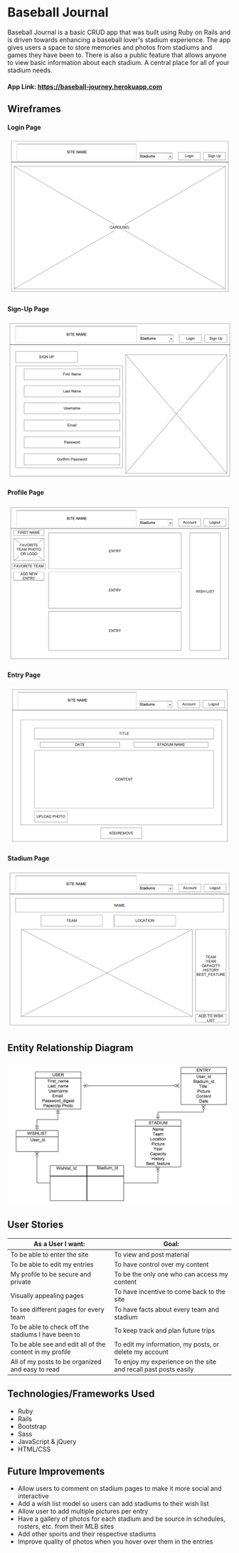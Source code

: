 # Baseball Journal

 Baseball Journal is a basic CRUD app that was built using Ruby on Rails and is driven towards enhancing a baseball lover's stadium experience. The app gives users a space to store memories and photos from stadiums and games they have been to. There is also a public feature that allows anyone to view basic information about each stadium. A central place for all of your stadium needs.

#### App Link: https://baseball-journey.herokuapp.com

## Wireframes
#### Login Page
![Login Page](app/assets/images/first.png)

#### Sign-Up Page
![Signup Page](app/assets/images/signup.png)

#### Profile Page
![Profile Page](app/assets/images/profile.png)

#### Entry Page
![Entry Page](app/assets/images/entry.png)

#### Stadium Page
![Entry Page](app/assets/images/stadium.png)

## Entity Relationship Diagram
![ERD](app/assets/images/erd.png)

## User Stories

| As a User I want:  |Goal:           |
| -------------       |-------------|
| To be able to enter the site     | To view and post material |
| To be able to edit my entries    | To have control over my content      |
| My profile to be secure and private | To be the only one who can access my content    |
| Visually appealing pages | To have incentive to come back to the site    |
| To see different pages for every team | To have facts about every team and stadium   |
| To be able to check off the stadiums I have been to | To keep track and plan future trips   |
| To be able see and edit all of the content in my profile| To edit my information, my posts, or delete my account |
| All of my posts to be organized and easy to read| To enjoy my experience on the site and recall past posts easily |

## Technologies/Frameworks Used
* Ruby
* Rails
* Bootstrap
* Sass
* JavaScript & jQuery
* HTML/CSS

## Future Improvements
* Allow users to comment on stadium pages to make it more social and interactive
* Add a wish list model so users can add stadiums to their wish list
* Allow user to add multiple pictures per entry
* Have a gallery of photos for each stadium and be source in schedules, rosters, etc. from their MLB sites
* Add other sports and their respective stadiums
* Improve quality of photos when you hover over them in the entries

